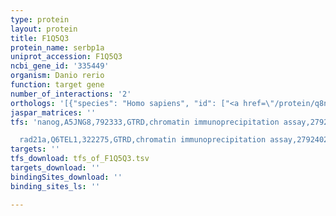 ```yaml
---
type: protein
layout: protein
title: F1Q5Q3
protein_name: serbp1a
uniprot_accession: F1Q5Q3
ncbi_gene_id: '335449'
organism: Danio rerio
function: target gene
number_of_interactions: '2'
orthologs: '[{"species": "Homo sapiens", "id": ["<a href=\"/protein/q8nc51\">Q8NC51</a>"]}, {"species": "Mus musculus", "id": ["<a href=\"/protein/q9cy58\">Q9CY58</a>"]}, {"species": "Rattus norvegicus", "id": ["<a href=\"/protein/q6axs5\">Q6AXS5</a>"]}, {"species": "Drosophila melanogaster", "id": ["<a href=\"/protein/q9v426\">Q9V426</a>"]}, {"species": "Caenorhabditis elegans", "id": ["<a href=\"/protein/h2kyr1\">H2KYR1</a>"]}]'
jaspar_matrices: ''
tfs: 'nanog,A5JNG8,792333,GTRD,chromatin immunoprecipitation assay,27924024%5Buid%5D,No

  rad21a,Q6TEL1,322275,GTRD,chromatin immunoprecipitation assay,27924024%5Buid%5D,No'
targets: ''
tfs_download: tfs_of_F1Q5Q3.tsv
targets_download: ''
bindingSites_download: ''
binding_sites_ls: ''

---
```

